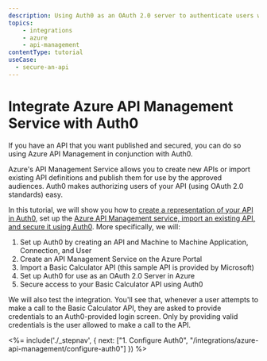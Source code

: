 ```yaml
---
description: Using Auth0 as an OAuth 2.0 server to authenticate users wanting access to an API managed by the Azure API Management service
topics:
    - integrations
    - azure
    - api-management
contentType: tutorial
useCase:
  - secure-an-api
---
```


# Integrate Azure API Management Service with Auth0

If you have an API that you want published and secured, you can do so using Azure API Management in conjunction with Auth0. 

Azure's API Management Service allows you to create new APIs or import existing API definitions and publish them for use by the approved audiences. Auth0 makes authorizing users of your API (using OAuth 2.0 standards) easy.

In this tutorial, we will show you how to [create a representation of your API in Auth0](/integrations/azure-api-management/configure-auth0), set up the [Azure API Management service, import an existing API, and secure it using Auth0](/integrations/azure-api-management/configure-azure). More specifically, we will:

1. Set up Auth0 by creating an API and Machine to Machine Application, Connection, and User
2. Create an API Management Service on the Azure Portal
3. Import a Basic Calculator API (this sample API is provided by Microsoft)
4. Set up Auth0 for use as an OAuth 2.0 Server in Azure
5. Secure access to your Basic Calculator API using Auth0

We will also test the integration. You'll see that, whenever a user attempts to make a call to the Basic Calculator API, they are asked to provide credentials to an Auth0-provided login screen. Only by providing valid credentials is the user allowed to make a call to the API.

<%= include('./_stepnav', {
 next: ["1. Configure Auth0", "/integrations/azure-api-management/configure-auth0"]
}) %>